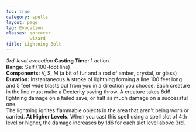 ```yaml
---
toc: true
category: spells
layout: page
tag: Evocation
classes: sorcerer
         wizard
title: Lightning Bolt 
---
```

_3rd-level evocation_ 
**Casting Time:** 1 action    
**Range:** Self (100-foot line)    
**Components:** V, S, M (a bit of fur and a rod of amber, crystal, or glass)    
**Duration:** Instantaneous 
A stroke of lightning forming a line 100 feet long and 5 feet wide blasts out from you in a direction you choose. Each creature in the line must make a Dexterity saving throw. A creature takes 8d6 lightning damage on a failed save, or half as much damage on a successful one.    
The lightning ignites flammable objects in the area that aren't being worn or carried. 
**At Higher Levels.** When you cast this spell using a spell slot of 4th level or higher, the damage increases by 1d6 for each slot level above 3rd. 